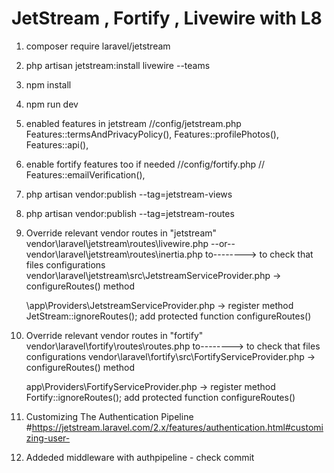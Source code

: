 JetStream , Fortify , Livewire with L8 
============

1. composer require laravel/jetstream

2. php artisan jetstream:install livewire --teams

3. npm install

4. npm run dev

5. enabled features in jetstream
   //config/jetstream.php
        Features::termsAndPrivacyPolicy(),
        Features::profilePhotos(),
        Features::api(),

6. enable fortify features too if needed
    //config/fortify.php
        // Features::emailVerification(),

7. php artisan vendor:publish --tag=jetstream-views

8. php artisan vendor:publish --tag=jetstream-routes

9.  Override relevant vendor routes in  "jetstream"
    vendor\laravel\jetstream\routes\livewire.php --or-- vendor\laravel\jetstream\routes\inertia.php
    to-------->
    to check that files configurations
    vendor\laravel\jetstream\src\JetstreamServiceProvider.php -> configureRoutes() method

    \app\Providers\JetstreamServiceProvider.php -> register method  JetStream::ignoreRoutes();
    add protected function configureRoutes()

10. Override relevant vendor routes in  "fortify"
    vendor\laravel\fortify\routes\routes.php
    to-------->
    to check that files configurations
    vendor\laravel\fortify\src\FortifyServiceProvider.php -> configureRoutes() method

    app\Providers\FortifyServiceProvider.php -> register method   Fortify::ignoreRoutes(); 
    add protected function configureRoutes()

11. Customizing The Authentication Pipeline
    #https://jetstream.laravel.com/2.x/features/authentication.html#customizing-user-
    
12. Addeded middleware with authpipeline - check commit

